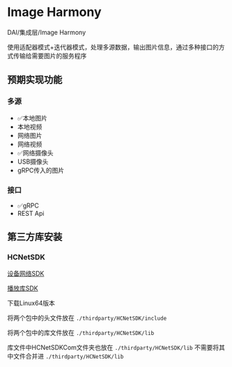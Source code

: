 # Image Harmony

DAI/集成层/Image Harmony

使用适配器模式+迭代器模式，处理多源数据，输出图片信息，通过多种接口的方式传输给需要图片的服务程序

## 预期实现功能

### 多源

- ✅本地图片
- 本地视频
- 网络图片
- 网络视频
- ✅网络摄像头
- USB摄像头
- gRPC传入的图片

### 接口

- ✅gRPC
- REST Api

## 第三方库安装

### HCNetSDK

[设备网络SDK](https://open.hikvision.com/download/5cda567cf47ae80dd41a54b3?type=10&id=5cda5902f47ae80dd41a54b7)

[播放库SDK](https://open.hikvision.com/download/5cda567cf47ae80dd41a54b3?type=10&id=f11dc00afd8342ac8996493490d77f57)

下载Linux64版本

将两个包中的头文件放在 `./thirdparty/HCNetSDK/include`

将两个包中的库文件放在 `./thirdparty/HCNetSDK/lib`

库文件中HCNetSDKCom文件夹也放在 `./thirdparty/HCNetSDK/lib` 不需要将其中文件合并进 `./thirdparty/HCNetSDK/lib`
